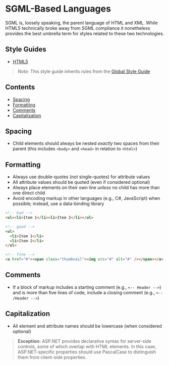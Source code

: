 # SGML-Based Languages

SGML is, loosely speaking, the parent language of HTML and XML. While HTML5 technically broke away from SGML compliance it nonetheless provides the best umbrella term for styles related to these two technologies.

## Style Guides
- [HTML5](./HTML5.md)

> *Note:* This style guide inherits rules from the [Global Style Guide](../README.md)

## Contents
- [Spacing](#spacing)
- [Formatting](#formatting)
- [Comments](#comments)
- [Capitalization](#capitalization)

## Spacing
- Child elements should always be nested *exactly* two spaces from their parent (this includes `<body>` and `<head>` in relation to `<html>`)

## Formatting
- Always use double-quotes (not single-quotes) for attribute values
- All attribute values should be quoted (even if considered optional)
- Always place elements on their own line *unless* no child has more than one direct child
- Avoid encoding markup in other languages (e.g., C#, JavaScript) when possible; instead, use a data-binding library

```html
<!-- bad -->
<ul><li>Item 1</li><li>Item 2</li></ul>

<!-- good -->
<ul>
  <li>Item 1</li>
  <li>Item 2</li>
</ul>

<!-- fine -->
<a href="#"><span class="thumbnail"><img src="#" alt="#" /></span></a>
```

## Comments
- If a block of markup includes a starting comment (e.g., `<-- Header -->`) and is more than five lines of code, include a closing comment (e.g., `<-- /Header -->`)

## Capitalization
- All element and attribute names should be lowercase (when considered optional)

> **Exception:** ASP.NET provides declarative syntax for server-side controls, some of which overlap with HTML elements. In this case, ASP.NET-specific properties should use PascalCase to distinguish them from client-side properties.

